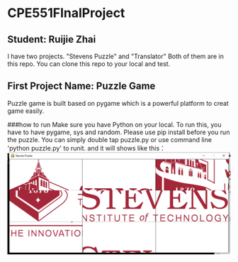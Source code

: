 # CPE551FInalProject
## Student: Ruijie Zhai
I have two projects. "Stevens Puzzle" and "Translator"
Both of them are in this repo. You can clone this repo to your local and test.

## First Project Name: Puzzle Game
Puzzle game is built based on pygame which is a powerful platform to creat game easily.

###how to run
Make sure you have Python on your local.
To run this, you have to have pygame, sys and random. Please use pip install before you run the puzzle.
You can simply double tap puzzle.py or use command line 'python puzzle.py' to runit.
and it will shows like this：
 ![image](https://github.com/JarryZhai/CPE551FinalProject/raw/master/images/3.png)


